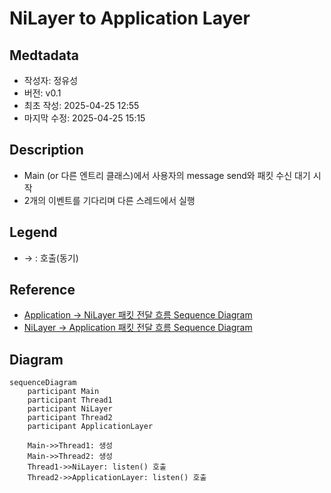 # NiLayer to Application Layer
## Medtadata
- 작성자: 정유성
- 버전: v0.1
- 최초 작성: 2025-04-25 12:55
- 마지막 수정: 2025-04-25 15:15

## Description
- Main (or 다른 엔트리 클래스)에서 사용자의 message send와 패킷 수신 대기 시작
- 2개의 이벤트를 기다리며 다른 스레드에서 실행

## Legend
- → : 호출(동기)

## Reference
- [Application -> NiLayer 패킷 전달 흐름 Sequence Diagram](./ApplicationLayer_to_NiLayer.md)
- [NiLayer -> Application 패킷 전달 흐름 Sequence Diagram](./NiLayer_to_ApplicationLayer.md)

## Diagram
```mermaid
sequenceDiagram
    participant Main
    participant Thread1
    participant NiLayer
    participant Thread2
    participant ApplicationLayer

    Main->>Thread1: 생성
    Main->>Thread2: 생성
    Thread1->>NiLayer: listen() 호출
    Thread2->>ApplicationLayer: listen() 호출
```